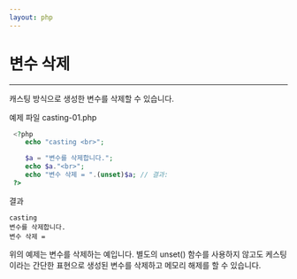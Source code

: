 ```yaml
---
layout: php
---
```


# 변수 삭제
---
캐스팅 방식으로 생성한 변수를 삭제할 수 있습니다.  

예제 파일 casting-01.php
```php
 <?php 
 	echo "casting <br>";

 	$a = "변수를 삭제합니다."; 
 	echo $a."<br>";
 	echo "변수 삭제 = ".(unset)$a; // 결과:  
 ?>
```

결과
```
casting
변수를 삭제합니다.
변수 삭제 = 
```

위의 예제는 변수를 삭제하는 예입니다. 별도의 unset() 함수를 사용하지 않고도 케스팅이라는 간단한 표현으로 생성된 변수를 삭제하고 메모리 해제를 할 수 있습니다.  
